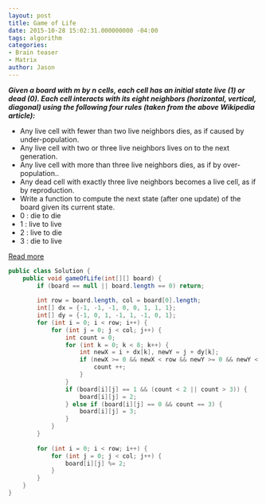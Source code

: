 ```yaml
---
layout: post
title: Game of Life
date: 2015-10-28 15:02:31.000000000 -04:00
tags: algorithm
categories:
- Brain teaser
- Matrix
author: Jason
---
```

<p><strong><em>Given a board with m by n cells, each cell has an initial state live (1) or dead (0). Each cell interacts with its eight neighbors (horizontal, vertical, diagonal) using the following four rules (taken from the above Wikipedia article):</em></strong></p>


<ul>
<li>Any live cell with fewer than two live neighbors dies, as if caused by under-population.</li>
<li>Any live cell with two or three live neighbors lives on to the next generation.</li>
<li>Any live cell with more than three live neighbors dies, as if by over-population..</li>
<li>Any dead cell with exactly three live neighbors becomes a live cell, as if by reproduction.</li>
<li>Write a function to compute the next state (after one update) of the board given its current state.</li>
<li>0 : die to die</li>
<li>1 : live to live</li>
<li>2 : live to die</li>
<li>3 : die to live</li>
</ul>
<p><a href="http://www.cnblogs.com/grandyang/p/4854466.html">Read more</a></p>

``` java
public class Solution {
    public void gameOfLife(int[][] board) {
        if (board == null || board.length == 0) return;
        
        int row = board.length, col = board[0].length;
        int[] dx = {-1, -1, -1, 0, 0, 1, 1, 1};
        int[] dy = {-1, 0, 1, -1, 1, -1, 0, 1};
        for (int i = 0; i < row; i++) {
            for (int j = 0; j < col; j++) {
                int count = 0;
                for (int k = 0; k < 8; k++) {
                    int newX = i + dx[k], newY = j + dy[k];
                    if (newX >= 0 && newX < row && newY >= 0 && newY < col && (board[newX][newY] == 1 || board[newX][newY] == 2)) {
                        count ++;
                    }
                }
                if (board[i][j] == 1 && (count < 2 || count > 3)) {
                    board[i][j] = 2;
                } else if (board[i][j] == 0 && count == 3) {
                    board[i][j] = 3;
                }
            }
        }
        
        for (int i = 0; i < row; i++) {
            for (int j = 0; j < col; j++) {
                board[i][j] %= 2;
            }
        }
    }
}
```
